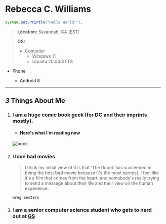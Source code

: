 # Rebecca C. Williams
```Java
System.out.Println("Hello World!");
```
> **Location:** Savannah, GA (EST)

> **OS:**
> - Computer
>   - Windows 11
>   - Ubuntu 20.04.3 LTS
* Phone

  * Android 8
 --------------------------------
 ## *3* Things About Me
 1. ### I am a huge comic book geek (for DC and their imprints mostly).
     * #### Here's what I'm reading now 
     
     ![book](https://d1466nnw0ex81e.cloudfront.net/n_iv/600/1472417.jpg)

 2. ### I love bad movies
      > I think my initial view of it is that 'The Room' has succeeded in being the best
        bad movie because it's the most earnest. I feel like it's a film that comes from
        the heart, and somebody's really trying to send a message about their life and
        their view on the human experience.
       
        Greg Sestero
 3. ### I am a senior computer science student who gets to nerd out at [GS](https://www.georgiasouthern.edu/)
